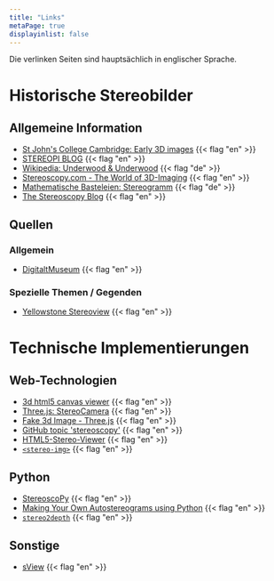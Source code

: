 ```yaml
---
title: "Links"
metaPage: true
displayinlist: false
---
```


Die verlinken Seiten sind hauptsächlich in englischer Sprache.

# Historische Stereobilder

## Allgemeine Information
* [St John's College Cambridge: Early 3D images](https://www.joh.cam.ac.uk/library/Early_3D_images) {{< flag "en" >}}
* [STEREOPI BLOG](https://stereopi.com/blog/art-stereoscopic-photo) {{< flag "en" >}}
* [Wikipedia: Underwood & Underwood](https://de.wikipedia.org/wiki/Underwood_%26_Underwood) {{< flag "de" >}}
* [Stereoscopy.com - The World of 3D-Imaging](https://www.stereoscopy.com/) {{< flag "en" >}}
* [Mathematische Basteleien: Stereogramm](https://www.mathematische-basteleien.de/stereogramm.htm) {{< flag "de" >}}
* [The Stereoscopy Blog](https://stereoscopy.blog/) {{< flag "en" >}}

## Quellen

### Allgemein

* [DigitaltMuseum](https://digitaltmuseum.org/search/?aq=topic%3A%22stereobild%22) {{< flag "en" >}}

### Spezielle Themen / Gegenden

* [Yellowstone Stereoview](https://www.yellowstonestereoviews.com/index.html) {{< flag "en" >}}

# Technische Implementierungen

## Web-Technologien

* [3d html5 canvas viewer](https://github.com/moul/3d-stereo-html5) {{< flag "en" >}}
* [Three.js: StereoCamera](https://threejs.org/docs/#api/en/cameras/StereoCamera) {{< flag "en" >}}
* [Fake 3d Image - Three.js](https://codepen.io/chrisjdesigner/pen/yLzopXW) {{< flag "en" >}}
* [GitHub topic 'stereoscopy'](https://github.com/topics/stereoscopy) {{< flag "en" >}}
* [HTML5-Stereo-Viewer](https://github.com/urix/HTML5-Stereo-Viewer) {{< flag "en" >}}
* [`<stereo-img>`](https://github.com/steren/stereo-img) {{< flag "en" >}}

## Python

* [StereoscoPy](https://github.com/2sh/StereoscoPy) {{< flag "en" >}}
* [Making Your Own Autostereograms using Python](https://flothesof.github.io/making-stereograms-Python.html) {{< flag "en" >}}
* [`stereo2depth`](https://github.com/pairote/stereo2depth) {{< flag "en" >}}

## Sonstige

* [sView](https://www.sview.ru/en/) {{< flag "en" >}}
